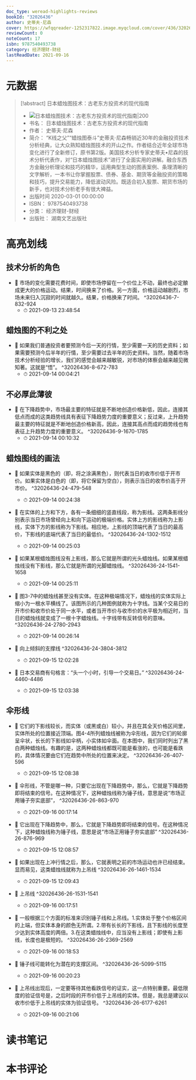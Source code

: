 ```yaml
---
doc_type: weread-highlights-reviews
bookId: "32026436"
author: 史蒂夫·尼森
cover: https://wfqqreader-1252317822.image.myqcloud.com/cover/436/32026436/t7_32026436.jpg
reviewCount: 0
noteCount: 17
isbn: 9787540493738
category: 经济理财-财经
lastReadDate: 2021-09-16
---
```

# 元数据
> [!abstract] 日本蜡烛图技术：古老东方投资术的现代指南
> - ![ 日本蜡烛图技术：古老东方投资术的现代指南|200](https://wfqqreader-1252317822.image.myqcloud.com/cover/436/32026436/t7_32026436.jpg)
> - 书名： 日本蜡烛图技术：古老东方投资术的现代指南
> - 作者： 史蒂夫·尼森
> - 简介： “K线之父”“蜡烛图泰斗”史蒂夫·尼森畅销近30年的金融投资技术分析经典，让大众熟知蜡烛图技术的开山之作。作者结合近年全球市场变化进行了全新修订，原书第2版。美国技术分析专家史蒂夫•尼森的技术分析代表作，对“日本蜡烛图技术”进行了全面实用的讲解。融合东西方金融分析理论和技巧的精华，运用典型生动的图表案例、条理清晰的文字解析，一本书让你掌握股票、债券、基金、期货等金融投资的策略和技巧，提升交易能力，降低波动风险。既适合初入股票、期货市场的新手，也对技术分析老手有很大裨益。
> - 出版时间 2020-03-01 00:00:00
> - ISBN： 9787540493738
> - 分类： 经济理财-财经
> - 出版社： 湖南文艺出版社

# 高亮划线

## 技术分析的角色


- 📌 市场的变化需要花费时间，即使市场停留在一个价位上不动，最终也必定酿成更大的价格运动。结果，时间换来了价格。另一方面，价格运动越剧烈，市场未来归入沉寂的时间就越久。结果，价格换来了时间。 ^32026436-7-832-924
    - ⏱ 2021-09-13 23:48:54 
## 蜡烛图的不利之处


- 📌 如果我们普通投资者要预测今后一天的行情，至少需要一天的历史资料；如果需要预测今后半年的行情，至少需要过去半年的历史资料。当然，随着市场技术分析经验的增长，我们的感觉会越来越敏锐，对市场的体察会越来越见微知著。这就是“悟”。 ^32026436-8-672-783
    - ⏱ 2021-09-14 00:04:21 
## 不必厚此薄彼


- 📌 在下降趋势中，市场最主要的特征就是不断地创造价格新低，因此，连接其低点而成的这类趋势线具有表征下降趋势力度的重要意义；反过来，上升趋势最主要的特征就是不断地创造价格新高，因此，连接其高点而成的趋势线也有表征上升趋势力度的重要意义。 ^32026436-9-1670-1785
    - ⏱ 2021-09-14 00:10:32 
## 蜡烛图线的画法


- 📌 如果实体是黑色的（即，将之涂满黑色），则代表当日的收市价低于开市价。如果实体是白色的（即，将它保留为空白），则表示当日的收市价高于开市价。 ^32026436-24-479-548
    - ⏱ 2021-09-14 00:24:38 

- 📌 在实体的上方和下方，各有一条细细的竖直线段，称为影线。这两条影线分别表示当日市场曾经向上和向下运动的极端价格。实体上方的影线称为上影线，实体下方的影线称为下影线。相应地，上影线的顶端代表了当日的最高价，下影线的底端代表了当日的最低价。 ^32026436-24-1302-1512
    - ⏱ 2021-09-14 00:25:03 

- 📌 如果某根蜡烛图线没有上影线，那么它就是所谓的光头蜡烛线。如果某根蜡烛线没有下影线，那么它就是所谓的光脚蜡烛线。 ^32026436-24-1541-1658
    - ⏱ 2021-09-14 00:25:11 

- 📌 图3-7中的蜡烛线甚至没有实体。在这种极端情况下，蜡烛线的实体实际上缩小为一根水平横线了。该图所示的几种图例就称为十字线。当某个交易日的开市价和收市价处于同一水平，或者当开市价与收市价的水平极为相近时，当日的蜡烛线就变成了一根十字蜡烛线。十字线带有反转信号的意味。 ^32026436-24-2780-2943
    - ⏱ 2021-09-14 00:26:14 

- 📌 向上倾斜的支撑线 ^32026436-24-3804-3812
    - ⏱ 2021-09-15 12:02:28 

- 📌 日本交易商有句格言：“头一个小时，引导一个交易日。” ^32026436-24-4460-4486
    - ⏱ 2021-09-15 12:03:38 
## 伞形线


- 📌 它们的下影线较长，而实体（或黑或白）较小，并且在其全天价格区间里，实体所处的位置接近顶端。图4-4所列蜡烛线被称为伞形线，因为它们的轮廓呈伞状，长长的下影线如伞柄，小实体如伞面。在本图中，我们同时列出了黑白两种蜡烛线。有趣的是，这两种蜡烛线都既可能是看涨的，也可能是看跌的，具体情况要由它们在趋势中所处的位置来决定。 ^32026436-26-407-596
    - ⏱ 2021-09-15 12:08:38 

- 📌 伞形线，不管是哪一种，只要它出现在下降趋势中，那么，它就是下降趋势即将结束的信号。在这种情况下，这种蜡烛线称为锤子线，意思是说“市场正用锤子夯实底部”， ^32026436-26-863-970
    - ⏱ 2021-09-16 00:17:14 

- 📌 它出现在下降趋势中，那么，它就是下降趋势即将结束的信号。在这种情况下，这种蜡烛线称为锤子线，意思是说“市场正用锤子夯实底部” ^32026436-26-876-969
    - ⏱ 2021-09-15 12:08:57 

- 📌 如果出现在上冲行情之后，那么，它就表明之前的市场运动也许已经结束。显而易见，这类蜡烛线就称为上吊线 ^32026436-26-1461-1534
    - ⏱ 2021-09-15 12:09:43 

- 📌 上吊线 ^32026436-26-1531-1541
    - ⏱ 2021-09-16 00:17:51 

- 📌 一般根据三个方面的标准来识别锤子线和上吊线。1.实体处于整个价格区间的上端，但实体本身的颜色无所谓。2.带有长长的下影线，且下影线的长度至少达到实体高度的两倍。3.在这类蜡烛线中，应当没有上影线；即使有上影线，长度也是极短的。 ^32026436-26-2369-2569
    - ⏱ 2021-09-16 00:18:53 

- 📌 锤子线可能转化为潜在的支撑区间。 ^32026436-26-5099-5115
    - ⏱ 2021-09-16 00:20:23 

- 📌 上吊线出现后，一定要等待其他看跌信号的证实，这一点特别重要。最低限度的验证信号是，之后时段的开市价低于上吊线的实体。但是，我总是建议以收市价低于上吊线的实体为验证信号。 ^32026436-26-6177-6261
    - ⏱ 2021-09-16 00:21:06 
# 读书笔记

# 本书评论
